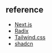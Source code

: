 ## reference

- [Next.js](https://nextjs.org)
- [Radix](https://www.radix-ui.com)
- [Tailwind.css](https://tailwindcss.com)
- [shadcn](https://ui.shadcn.com)